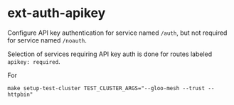 # ext-auth-apikey

Configure API key authentication for service named `/auth`, but not required for service named `/noauth`.

Selection of services requiring API key auth is done for routes labeled `apikey: required`.

For

```
make setup-test-cluster TEST_CLUSTER_ARGS="--gloo-mesh --trust --httpbin"
```